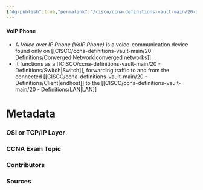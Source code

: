 ```yaml
---
{"dg-publish":true,"permalink":"/cisco/ccna-definitions-vault-main/20-definitions/vo-ip-phone/","tags":["defs_ccna"]}
---
```


#### VoIP Phone
- A *Voice over IP Phone (VoIP Phone)* is a voice-communication device found only on [[CISCO/ccna-definitions-vault-main/20 - Definitions/Converged Network\|converged networks]]
- It functions as a [[CISCO/ccna-definitions-vault-main/20 - Definitions/Switch\|Switch]], forwarding traffic to and from the connected [[CISCO/ccna-definitions-vault-main/20 - Definitions/Client\|endhost]] to the [[CISCO/ccna-definitions-vault-main/20 - Definitions/LAN\|LAN]]







# Metadata
### OSI or TCP/IP Layer

### CCNA Exam Topic

### Contributors

### Sources

